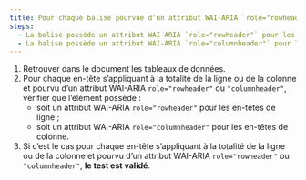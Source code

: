 ```yaml
---
title: Pour chaque balise pourvue d’un attribut WAI-ARIA `role="rowheader"` ou `role="columnheader"` dont le contenu s’applique à la totalité de la ligne ou de la colonne, la balise vérifie-t-elle une de ces conditions ?
steps:
  - La balise possède un attribut WAI-ARIA `role="rowheader"` pour les [en-têtes de ligne](#en-tete-de-colonne-ou-de-ligne).
  - La balise possède un attribut WAI-ARIA `role="columnheader"` pour les [en-têtes de colonne](#en-tete-de-colonne-ou-de-ligne).
---
```


1. Retrouver dans le document les tableaux de données.
2. Pour chaque en-tête s’appliquant à la totalité de la ligne ou de la colonne et pourvu d’un attribut WAI-ARIA `role="rowheader"` ou `"columnheader"`, vérifier que l’élément possède :
   - soit un attribut WAI-ARIA `role="rowheader"` pour les en-têtes de ligne ;
   - soit un attribut WAI-ARIA `role="columnheader"` pour les en-têtes de colonne.
3. Si c’est le cas pour chaque en-tête s’appliquant à la totalité de la ligne ou de la colonne et pourvu d’un attribut WAI-ARIA `role="rowheader"` ou `"columnheader"`, **le test est validé**.

